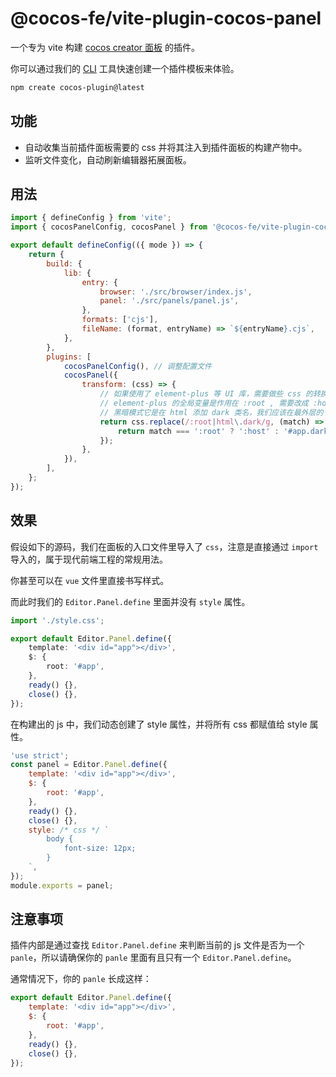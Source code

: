 # @cocos-fe/vite-plugin-cocos-panel

一个专为 vite 构建 [cocos creator 面板](https://docs.cocos.com/creator/3.8/manual/zh/editor/extension/readme.html) 的插件。

你可以通过我们的 [CLI](https://www.npmjs.com/package/create-cocos-plugin) 工具快速创建一个插件模板来体验。

```sh
npm create cocos-plugin@latest
```

## 功能

- 自动收集当前插件面板需要的 css 并将其注入到插件面板的构建产物中。
- 监听文件变化，自动刷新编辑器拓展面板。

## 用法

```js
import { defineConfig } from 'vite';
import { cocosPanelConfig, cocosPanel } from '@cocos-fe/vite-plugin-cocos-panel';

export default defineConfig(({ mode }) => {
    return {
        build: {
            lib: {
                entry: {
                    browser: './src/browser/index.js',
                    panel: './src/panels/panel.js',
                },
                formats: ['cjs'],
                fileName: (format, entryName) => `${entryName}.cjs`,
            },
        },
        plugins: [
            cocosPanelConfig(), // 调整配置文件
            cocosPanel({
                transform: (css) => {
                    // 如果使用了 element-plus 等 UI 库，需要做些 css 的转换工作
                    // element-plus 的全局变量是作用在 :root , 需要改成 :host
                    // 黑暗模式它是在 html 添加 dark 类名，我们应该在最外层的 #app 添加 class="dark"
                    return css.replace(/:root|html\.dark/g, (match) => {
                        return match === ':root' ? ':host' : '#app.dark';
                    });
                },
            }),
        ],
    };
});
```

## 效果

假设如下的源码，我们在面板的入口文件里导入了 `css`，注意是直接通过 `import` 导入的，属于现代前端工程的常规用法。

你甚至可以在 `vue` 文件里直接书写样式。

而此时我们的 `Editor.Panel.define` 里面并没有 `style` 属性。

```ts
import './style.css';

export default Editor.Panel.define({
    template: '<div id="app"></div>',
    $: {
        root: '#app',
    },
    ready() {},
    close() {},
});
```

在构建出的 js 中，我们动态创建了 style 属性，并将所有 css 都赋值给 style 属性。

```js
'use strict';
const panel = Editor.Panel.define({
    template: '<div id="app"></div>',
    $: {
        root: '#app',
    },
    ready() {},
    close() {},
    style: /* css */ `
        body {
            font-size: 12px;
        }
    `,
});
module.exports = panel;
```

## 注意事项

插件内部是通过查找 `Editor.Panel.define` 来判断当前的 js 文件是否为一个 `panle`，所以请确保你的 `panle` 里面有且只有一个 `Editor.Panel.define`。

通常情况下，你的 `panle` 长成这样：

```js
export default Editor.Panel.define({
    template: '<div id="app"></div>',
    $: {
        root: '#app',
    },
    ready() {},
    close() {},
});
```
